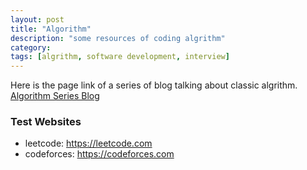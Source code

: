 ```yaml
---
layout: post
title: "Algorithm"
description: "some resources of coding algrithm"
category: 
tags: [algrithm, software development, interview]
---
```

Here is the page link of a series of blog talking about classic algrithm.<br>
<a href="http://blog.csdn.net/morewindows/article/details/6657829" class="btn"> Algorithm Series Blog </a>

### Test Websites
* leetcode: <a href="https://leetcode.com"> https://leetcode.com </a>
* codeforces: <a href="https://codeforces.com"> https://codeforces.com </a>
